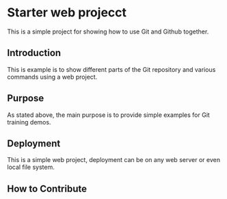 # Starter web projecct 

This is a simple project for showing how to use Git and Github together.

## Introduction 

This is example is to show different parts of the Git repository and various commands using a 
web project.

## Purpose 

As stated above, the main purpose is to provide simple examples for Git training demos.

## Deployment

This is a simple web project, deployment can be on any web server or even local file system.

## How to Contribute 
